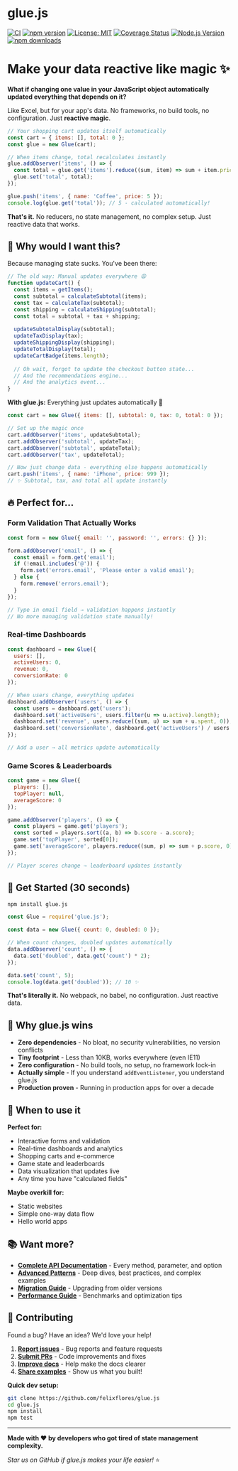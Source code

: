# glue.js

[![CI](https://github.com/felixflores/glue.js/actions/workflows/ci.yml/badge.svg)](https://github.com/felixflores/glue.js/actions/workflows/ci.yml)
[![npm version](https://badge.fury.io/js/glue.js.svg)](https://badge.fury.io/js/glue.js)
[![License: MIT](https://img.shields.io/badge/License-MIT-yellow.svg)](https://opensource.org/licenses/MIT)
[![Coverage Status](https://codecov.io/gh/felixflores/glue.js/branch/master/graph/badge.svg)](https://codecov.io/gh/felixflores/glue.js)
[![Node.js Version](https://img.shields.io/node/v/glue.js.svg)](https://nodejs.org)
[![npm downloads](https://img.shields.io/npm/dm/glue.js.svg)](https://www.npmjs.com/package/glue.js)

# Make your data reactive like magic ✨

**What if changing one value in your JavaScript object automatically updated everything that depends on it?**

Like Excel, but for your app's data. No frameworks, no build tools, no configuration. Just **reactive magic**.

```javascript
// Your shopping cart updates itself automatically
const cart = { items: [], total: 0 };
const glue = new Glue(cart);

// When items change, total recalculates instantly
glue.addObserver('items', () => {
  const total = glue.get('items').reduce((sum, item) => sum + item.price, 0);
  glue.set('total', total);
});

glue.push('items', { name: 'Coffee', price: 5 });
console.log(glue.get('total')); // 5 - calculated automatically!
```

**That's it.** No reducers, no state management, no complex setup. Just reactive data that works.

## 🤯 Why would I want this?

Because managing state sucks. You've been there:

```javascript
// The old way: Manual updates everywhere 😩
function updateCart() {
  const items = getItems();
  const subtotal = calculateSubtotal(items);
  const tax = calculateTax(subtotal);
  const shipping = calculateShipping(subtotal);
  const total = subtotal + tax + shipping;
  
  updateSubtotalDisplay(subtotal);
  updateTaxDisplay(tax);
  updateShippingDisplay(shipping);
  updateTotalDisplay(total);
  updateCartBadge(items.length);
  
  // Oh wait, forgot to update the checkout button state...
  // And the recommendations engine...
  // And the analytics event...
}
```

**With glue.js:** Everything just updates automatically 🎯

```javascript
const cart = new Glue({ items: [], subtotal: 0, tax: 0, total: 0 });

// Set up the magic once
cart.addObserver('items', updateSubtotal);
cart.addObserver('subtotal', updateTax);
cart.addObserver('subtotal', updateTotal);
cart.addObserver('tax', updateTotal);

// Now just change data - everything else happens automatically
cart.push('items', { name: 'iPhone', price: 999 });
// ✨ Subtotal, tax, and total all update instantly
```

## 🔥 Perfect for...

### **Form Validation That Actually Works**
```javascript
const form = new Glue({ email: '', password: '', errors: {} });

form.addObserver('email', () => {
  const email = form.get('email');
  if (!email.includes('@')) {
    form.set('errors.email', 'Please enter a valid email');
  } else {
    form.remove('errors.email');
  }
});

// Type in email field → validation happens instantly
// No more managing validation state manually!
```

### **Real-time Dashboards** 
```javascript
const dashboard = new Glue({ 
  users: [], 
  activeUsers: 0, 
  revenue: 0, 
  conversionRate: 0 
});

// When users change, everything updates
dashboard.addObserver('users', () => {
  const users = dashboard.get('users');
  dashboard.set('activeUsers', users.filter(u => u.active).length);
  dashboard.set('revenue', users.reduce((sum, u) => sum + u.spent, 0));
  dashboard.set('conversionRate', dashboard.get('activeUsers') / users.length);
});

// Add a user → all metrics update automatically
```

### **Game Scores & Leaderboards**
```javascript
const game = new Glue({ 
  players: [], 
  topPlayer: null, 
  averageScore: 0 
});

game.addObserver('players', () => {
  const players = game.get('players');
  const sorted = players.sort((a, b) => b.score - a.score);
  game.set('topPlayer', sorted[0]);
  game.set('averageScore', players.reduce((sum, p) => sum + p.score, 0) / players.length);
});

// Player scores change → leaderboard updates instantly
```

## 🚀 Get Started (30 seconds)

```bash
npm install glue.js
```

```javascript
const Glue = require('glue.js');

const data = new Glue({ count: 0, doubled: 0 });

// When count changes, doubled updates automatically
data.addObserver('count', () => {
  data.set('doubled', data.get('count') * 2);
});

data.set('count', 5);
console.log(data.get('doubled')); // 10 ✨
```

**That's literally it.** No webpack, no babel, no configuration. Just reactive data.

## 🎯 Why glue.js wins

- **Zero dependencies** - No bloat, no security vulnerabilities, no version conflicts
- **Tiny footprint** - Less than 10KB, works everywhere (even IE11)
- **Zero configuration** - No build tools, no setup, no framework lock-in
- **Actually simple** - If you understand `addEventListener`, you understand glue.js
- **Production proven** - Running in production apps for over a decade

## 🧠 When to use it

**Perfect for:**
- Interactive forms and validation
- Real-time dashboards and analytics
- Shopping carts and e-commerce
- Game state and leaderboards  
- Data visualization that updates live
- Any time you have "calculated fields"

**Maybe overkill for:**
- Static websites
- Simple one-way data flow
- Hello world apps

## 📚 Want more?

- **[Complete API Documentation](./docs/api.md)** - Every method, parameter, and option
- **[Advanced Patterns](./docs/patterns.md)** - Deep dives, best practices, and complex examples
- **[Migration Guide](./docs/migration.md)** - Upgrading from older versions
- **[Performance Guide](./docs/performance.md)** - Benchmarks and optimization tips

## 🤝 Contributing

Found a bug? Have an idea? We'd love your help!

1. **[Report issues](https://github.com/felixflores/glue.js/issues)** - Bug reports and feature requests
2. **[Submit PRs](https://github.com/felixflores/glue.js/pulls)** - Code improvements and fixes
3. **[Improve docs](./docs)** - Help make the docs clearer
4. **[Share examples](https://github.com/felixflores/glue.js/discussions)** - Show us what you built!

**Quick dev setup:**
```bash
git clone https://github.com/felixflores/glue.js
cd glue.js
npm install
npm test
```

---

**Made with ❤️ by developers who got tired of state management complexity.**

*Star us on GitHub if glue.js makes your life easier!* ⭐